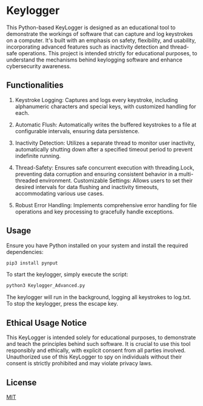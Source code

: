 # Keylogger

This Python-based KeyLogger is designed as an educational tool to demonstrate the workings of software that can capture and log keystrokes on a computer. It's built with an emphasis on safety, flexibility, and usability, incorporating advanced features such as inactivity detection and thread-safe operations. This project is intended strictly for educational purposes, to understand the mechanisms behind keylogging software and enhance cybersecurity awareness.


## Functionalities
1. Keystroke Logging: Captures and logs every keystroke, including alphanumeric characters and special keys, with customized handling for each.

2. Automatic Flush: Automatically writes the buffered keystrokes to a file at configurable intervals, ensuring data persistence.

3. Inactivity Detection: Utilizes a separate thread to monitor user inactivity, automatically shutting down after a specified timeout period to prevent indefinite running.

4. Thread-Safety: Ensures safe concurrent execution with threading.Lock, preventing data corruption and ensuring consistent behavior in a multi-threaded environment.
Customizable Settings: Allows users to set their desired intervals for data flushing and inactivity timeouts, accommodating various use cases.

5. Robust Error Handling: Implements comprehensive error handling for file operations and key processing to gracefully handle exceptions.

## Usage
Ensure you have Python installed on your system and install the required dependencies:
```Python
pip3 install pynput
```
To start the keylogger, simply execute the script:
```Python
python3 Keylogger_Advanced.py
```
The keylogger will run in the background, logging all keystrokes to log.txt. To stop the keylogger, press the escape key.

## Ethical Usage Notice
This KeyLogger is intended solely for educational purposes, to demonstrate and teach the principles behind such software. It is crucial to use this tool responsibly and ethically, with explicit consent from all parties involved. Unauthorized use of this KeyLogger to spy on individuals without their consent is strictly prohibited and may violate privacy laws.

## License

[MIT](https://choosealicense.com/licenses/mit/)
